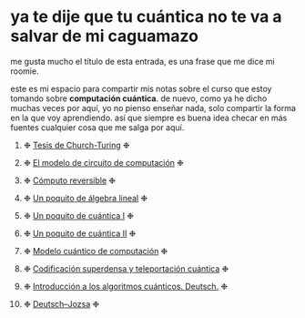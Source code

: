 # ya te dije que tu cuántica no te va a salvar de mi caguamazo

me gusta mucho el título de esta entrada, es una frase que me dice mi roomie. 

este es mi espacio para compartir mis notas sobre el curso que estoy tomando sobre **computación cuántica**.
de nuevo, como ya he dicho muchas veces por aquí, yo no pienso enseñar nada, solo compartir la forma en la que voy aprendiendo. así que siempre es buena idea checar en más fuentes cualquier cosa que me salga por aquí.



1. ❉ [Tesis de Church-Turing](/Cuantica/church/) ❉

2. ❉ [El modelo de circuito de computación](/Cuantica/circuito/) ❉

3. ❉ [Cómputo reversible](/Cuantica/reversible/) ❉

4. ❉ [Un poquito de álgebra lineal](/Cuantica/al/) ❉

5. ❉ [Un poquito de cuántica I](/Cuantica/upci/) ❉

6. ❉ [Un poquito de cuántica II](/Cuantica/upcii/) ❉

7. ❉ [Modelo cuántico de computación](/Cuantica/mcc/) ❉

8. ❉ [Codificación superdensa y teleportación cuántica](/Cuantica/cyt/) ❉

9. ❉ [Introducción a los algoritmos cuánticos. Deutsch.](/Cuantica/iac/) ❉

10. ❉ [Deutsch–Jozsa](/Cuantica/dj/) ❉